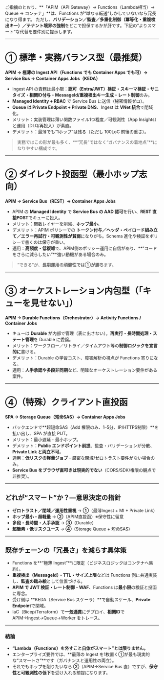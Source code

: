 ご指摘のとおり、\*\*「APIM（API Gateway）→ Functions（Lambda相当）→ Queue → コンテナ」\*\*は、Functions が“単なる転送”しかしていないなら冗長になり得ます。
ただし、**バリデーション／監査／多重化制御（冪等化・重複検出キー）／テナント境界の強制**をどこで担保するかが肝です。下記の“よりスマート”な代替を要件別に提示します。

---

# ① 標準・実務バランス型（最推奨）

**APIM → 極薄の Ingest API（Functions でも Container Apps でも可）→ Service Bus → Container Apps Jobs（KEDA）**

* Ingest API の責務は最小限：**認可（Entra/JWT）検証・スキーマ検証・サニタイズ・相関ID付与・MessageId/重複検出キー生成・レート制御**のみ。
* **Managed Identity + RBAC** で Service Bus に送信（秘密情報ゼロ）。
* **Queue は Private Endpoint + Private DNS**、Ingest は **VNet 統合**で閉域化。
* メリット：実装管理は薄い関数ファイル1つ程度／可観測性（App Insights）と運用（DLQ/再投入）が素直。
* デメリット：最薄でも“1ホップ”は残る（ただし 100LoC 前後の重さ）。

> 実務ではこの形が最も多く、\*\*“冗長”ではなく“ガバナンスの着地点”\*\*になりやすい構成です。

---

# ② ダイレクト投函型（最小ホップ志向）

**APIM → Service Bus（REST）→ Container Apps Jobs**

* APIM の **Managed Identity** で **Service Bus の AAD 認可**を行い、**REST 直接POST**でキューに投入。
* メリット：関数レイヤーを削減、**ホップ最小**。
* デメリット：APIM ポリシーでの **トークン付与／ヘッダ・ペイロード組み立て／エラー再試行・可観測性が貧弱**になりがち。Schema 進化や検証をポリシーで書くのは保守が重い。
* 適用：**高頻度・低複雑**で、APIM側のポリシー運用に自信があり、\*\*“コードをさらに減らしたい”\*\*強い動機がある場合のみ。

> “できる”が、**長期運用の頑健性では①が勝ち**ます。

---

# ③ オーケストレーション内包型（「キューを見せない」）

**APIM → Durable Functions（Orchestrator）→ Activity Functions / Container Jobs**

* キューは **Durable** が内部で管理（表に出さない）。**再実行・長時間処理・ステート管理**を Durable に委譲。
* メリット：ワークフロー／リトライ／タイムアウト等の**制御ロジックを宣言的に**書ける。
* デメリット：Durable の学習コスト、障害解析の視点が Functions 寄りになる。
* 適用：**人手承認や多段非同期**など、明確なオーケストレーション要件がある案件。

---

# ④（特殊）クライアント直投函

**SPA → Storage Queue（短命SAS）→ Container Apps Jobs**

* バックエンドで\*\*超短命SAS（Add 権限のみ、1–5分、IP/HTTPS制限）\*\*を払い出し、SPA が直接 PUT。
* メリット：最小遅延・最小ホップ。
* デメリット：**Public エンドポイント前提**、監査・バリデーションが分散、**Private Link と両立不可**。
* 適用：**低リスクの軽量ジョブ**・厳密な閉域/ゼロトラスト要件がない場合のみ。
* **Service Bus をブラウザ直叩きは現実的でない**（CORS/SDK/権限の観点で非推奨）。

---

## どれが“スマート”か？—意思決定の指針

* **ゼロトラスト／閉域／運用性重視** → **①**（最薄Ingest + MI + Private Link）
* **ホップ最小・超軽量** → **②**（APIM直投函）※保守性に留意
* **多段・長時間・人手承認** → **③**（Durable）
* **超簡素・低リスクユース** → **④**（Storage Queue + 短命SAS）

---

## 既存チェーンの「冗長さ」を減らす具体策

* Functions を\*\*“極薄 Ingest”\*\*に限定（ビジネスロジックはコンテナへ集約）。
* **重複検出（MessageId）・TTL・サイズ上限**などは Functions 側に共通実装し、**監査の踏み絵**として位置づける。
* **APIM で JWT 検証・レート制御・WAF**、Functions は**最小限**の検証と投函に専念。
* 受け側は \*\*KEDA（Service Bus スケーラ）\*\*で自動スケール、**Private Endpoint**で閉域。
* IaC（Bicep/Terraform）で**一気通貫**にデプロイ、**相関ID**で APIM→Ingest→Queue→Worker をトレース。

---

### 結論

* **“Lambda（Functions）を外すこと自体がスマート”とは限りません。**
* エンタープライズ要件では、\*\*最薄の Ingest を1枚置く①が最も現実的な“スマートさ”\*\*です（ガバナンスと運用性の両立）。
* それでもホップを削りたいなら **②**（APIM→Service Bus 直）ですが、**保守性と可観測性の低下**を受け入れる前提になります。
